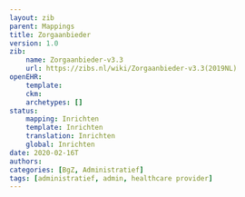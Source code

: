 ```yaml
---
layout: zib
parent: Mappings
title: Zorgaanbieder
version: 1.0
zib:
    name: Zorgaanbieder-v3.3
    url: https://zibs.nl/wiki/Zorgaanbieder-v3.3(2019NL)
openEHR:
    template: 
    ckm: 
    archetypes: []
status:
    mapping: Inrichten
    template: Inrichten
    translation: Inrichten
    global: Inrichten
date: 2020-02-16T
authors:
categories: [BgZ, Administratief]
tags: [administratief, admin, healthcare provider]
---
```

